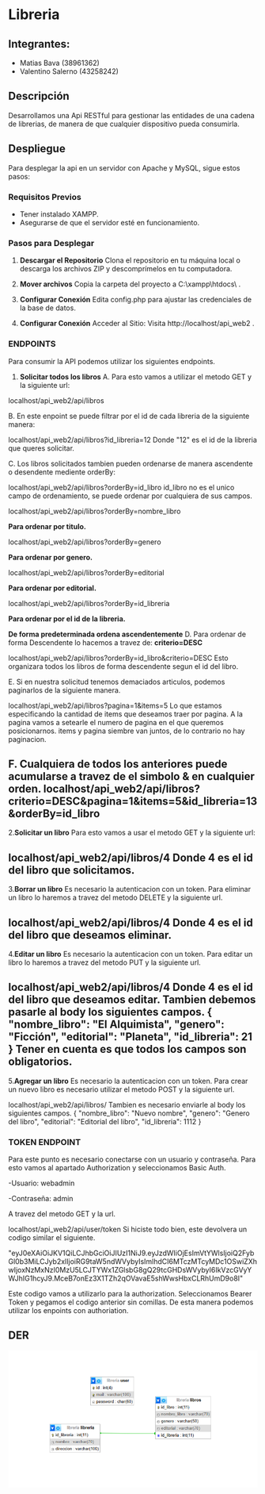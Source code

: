 # Libreria


## Integrantes:
 * Matias Bava (38961362)
 * Valentino Salerno (43258242)

## Descripción

Desarrollamos una Api RESTful para gestionar las entidades de una cadena de librerias, de manera de que cualquier dispositivo pueda consumirla.

## Despliegue

Para desplegar la api en un servidor con Apache y MySQL, sigue estos pasos:

### Requisitos Previos

- Tener instalado XAMPP.
- Asegurarse de que el servidor esté en funcionamiento.

### Pasos para Desplegar

1. **Descargar el Repositorio**
Clona el repositorio en tu máquina local o descarga los archivos ZIP y descomprímelos en tu computadora.

2. **Mover archivos**
Copia la carpeta del proyecto a C:\xampp\htdocs\ .

3. **Configurar Conexión**
Edita config.php para ajustar las credenciales de la base de datos.

4. **Configurar Conexión**
Acceder al Sitio: Visita http://localhost/api_web2 .

### ENDPOINTS
Para consumir la API podemos utilizar los siguientes endpoints.

1. **Solicitar todos los libros**
A. Para esto vamos a utilizar el metodo GET y la siguiente url: 

localhost/api_web2/api/libros

B. En este enpoint se puede filtrar por el id de cada libreria de la siguiente manera:

localhost/api_web2/api/libros?id_libreria=12
Donde "12" es el id de la libreria que queres solicitar.

C. Los libros solicitados tambien pueden ordenarse de manera ascendente o desendente mediente orderBy:

localhost/api_web2/api/libros?orderBy=id_libro
id_libro no es el unico campo de ordenamiento, se puede ordenar por cualquiera de sus campos.

localhost/api_web2/api/libros?orderBy=nombre_libro

**Para ordenar por titulo.**

localhost/api_web2/api/libros?orderBy=genero

**Para ordenar por genero.**

localhost/api_web2/api/libros?orderBy=editorial

**Para ordenar por editorial.**

localhost/api_web2/api/libros?orderBy=id_libreria

**Para ordenar por el id de la libreria.**

**De forma predeterminada ordena ascendentemente**
D. Para ordenar de forma Descendente lo hacemos a travez de: **criterio=DESC**

localhost/api_web2/api/libros?orderBy=id_libro&criterio=DESC
Esto organizara todos los libros de forma descendente segun el id del libro.

E. Si en nuestra solicitud tenemos demaciados articulos, podemos paginarlos de la siguiente manera.

localhost/api_web2/api/libros?pagina=1&items=5
Lo que estamos especificando la cantidad de items que deseamos traer por pagina.
A la pagina vamos a setearle el numero de pagina en el que queremos posicionarnos.
items y pagina siembre van juntos, de lo contrario no hay paginacion.

F. Cualquiera de todos los anteriores puede acumularse a travez de el simbolo & en cualquier orden.
localhost/api_web2/api/libros?criterio=DESC&pagina=1&items=5&id_libreria=13&orderBy=id_libro
---
2.**Solicitar un libro**
Para esto vamos a usar el metodo GET y la siguiente url:

localhost/api_web2/api/libros/4
Donde 4 es el id del libro que solicitamos.
---
3.**Borrar un libro**
Es necesario la autenticacion con un token.
Para eliminar un libro lo haremos a travez del metodo DELETE y la siguiente url.

localhost/api_web2/api/libros/4
Donde 4 es el id del libro que deseamos eliminar.
---
4.**Editar un libro**
Es necesario la autenticacion con un token.
Para editar un libro lo haremos a travez del metodo PUT y la siguiente url.

localhost/api_web2/api/libros/4
Donde 4 es el id del libro que deseamos editar.
Tambien debemos pasarle al body los siguientes campos.
{
    "nombre_libro": "El Alquimista",
    "genero": "Ficción",
    "editorial": "Planeta",
    "id_libreria": 21
}
Tener en cuenta es que todos los campos son obligatorios.
---
5.**Agregar un libro**
Es necesario la autenticacion con un token.
Para crear un nuevo libro es necesario utilizar el metodo POST y la siguiente url.

localhost/api_web2/api/libros/
Tambien es necesario enviarle al body los siguientes campos.
{
    "nombre_libro": "Nuevo nombre",
    "genero": "Genero del libro",
    "editorial": "Editorial del libro",
    "id_libreria": 1112
}

### TOKEN ENDPOINT
Para este punto es necesario conectarse con un usuario y contraseña.
Para esto vamos al apartado Authorization y seleccionamos Basic Auth.

-Usuario: webadmin

-Contraseña: admin

A travez del metodo GET y la url.

localhost/api_web2/api/user/token
Si hiciste todo bien, este devolvera un codigo similar el siguiente.

"eyJ0eXAiOiJKV1QiLCJhbGciOiJIUzI1NiJ9.eyJzdWIiOjEsImVtYWlsIjoiQ2FybGl0b3MiLCJyb2xlIjoiRG9taW5ndWVybyIsImlhdCI6MTczMTcyMDc1OSwiZXhwIjoxNzMxNzI0MzU5LCJTYWx1ZGlsbG8gQ29tcGHDsWVybyI6IkVzcGVyYWJhIG1hcyJ9.MceB7onEz3X1TZh2qOVavaE5shWwsHbxCLRhUmD9o8I"

Este codigo vamos a utilizarlo para la authorization.
Seleccionamos Bearer Token y pegamos el codigo anterior sin comillas.
De esta manera podemos utilizar los enpoints con authoriation.
## DER

![Diagrama Entidad Relación](/der.png)
